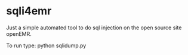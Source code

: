 # sqli4emr

Just a simple automated tool to do sql injection on the open source site openEMR.

To run type: python sqlidump.py
